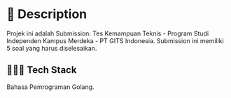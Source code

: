 # 📃 Description

Projek ini adalah Submission: Tes Kemampuan Teknis - Program Studi Independen Kampus Merdeka - PT GITS Indonesia. Submission ini memiliki 5 soal yang harus diselesaikan.

## 👨🏻‍💻 Tech Stack
Bahasa Pemrograman Golang.
